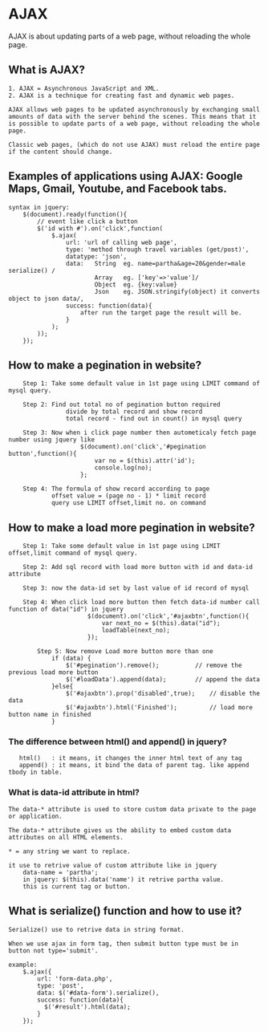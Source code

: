 # AJAX

AJAX is about updating parts of a web page, without reloading the whole page.

## What is AJAX?
	1. AJAX = Asynchronous JavaScript and XML.
	2. AJAX is a technique for creating fast and dynamic web pages.

	AJAX allows web pages to be updated asynchronously by exchanging small amounts of data with the server behind the scenes. This means that it is possible to update parts of a web page, without reloading the whole page.

	Classic web pages, (which do not use AJAX) must reload the entire page if the content should change.

## Examples of applications using AJAX: Google Maps, Gmail, Youtube, and Facebook tabs.

	syntax in jquery:
 		$(document).ready(function(){
			// event like click a button
			$('id with #').on('click',function(
				$.ajax(
					url: 'url of calling web page',
					type: 'method through travel variables (get/post)',
					datatype: 'json',
					data: 	String 	eg. name=partha&age=20&gender=male serialize() /
							Array 	eg. ['key'=>'value']/
							Object 	eg. {key:value}
							Json 	eg. JSON.stringify(object) it converts object to json data/,
					success: function(data){
						after run the target page the result will be.
					}
				);
			));
		});

## How to make a pegination in website?

		Step 1: Take some default value in 1st page using LIMIT command of mysql query.

		Step 2: Find out total no of pegination button required
					divide by total record and show record
					total record - find out in count() in mysql query

		Step 3: Now when i click page number then autometicaly fetch page number using jquery like
						$(document).on('click','#pegination button',function(){
				  			var no = $(this).attr('id');
				  			console.log(no);
				  		};

		Step 4: The formula of show record according to page
				offset value = (page no - 1) * limit record
				query use LIMIT offset,limit no. on command 

## How to make a load more pegination in website?

		Step 1: Take some default value in 1st page using LIMIT offset,limit command of mysql query.

		Step 2: Add sql record with load more button with id and data-id attribute

		Step 3: now the data-id set by last value of id record of mysql

		Step 4: When click load more button then fetch data-id number call function of data("id") in jquery
			              $(document).on('click','#ajaxbtn',function(){
			                  var next_no = $(this).data("id");
			                  loadTable(next_no);
			              });

        	Step 5: Now remove Load more button more than one
	            if (data) {
	             	$('#pegination').remove();     		// remove the previous load more button
	             	$('#loadData').append(data);    	// append the data
	            }else{
	              	$('#ajaxbtn').prop('disabled',true);  	// disable the data
	              	$('#ajaxbtn').html('Finished');       	// load more button name in finished
	            }

### The difference between html() and append() in jquery?

       html()	: it means, it changes the inner html text of any tag
       append()	: it means, it bind the data of parent tag. like append tbody in table.

### What is data-id attribute in html?

	The data-* attribute is used to store custom data private to the page or application.

	The data-* attribute gives us the ability to embed custom data attributes on all HTML elements.

	* = any string we want to replace.

	it use to retrive value of custom attribute like in jquery
		data-name = 'partha';
		in jquery: $(this).data('name') it retrive partha value.
		this is current tag or button.

## What is serialize() function and how to use it?

	Serialize() use to retrive data in string format.

  	When we use ajax in form tag, then submit button type must be in button not type='submit'.

  	example: 
  		$.ajax({
		    url: 'form-data.php',
		    type: 'post',
		    data: $('#data-form').serialize(),
		    success: function(data){
		      $('#result').html(data);
		    }
		});
